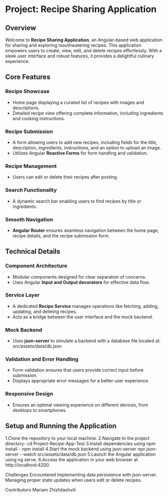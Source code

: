 # Project: Recipe Sharing Application  

## Overview  
Welcome to **Recipe Sharing Application**, an Angular-based web application for sharing and exploring mouthwatering recipes. This application empowers users to create, view, edit, and delete recipes effortlessly. With a sleek user interface and robust features, it provides a delightful culinary experience.  

## Core Features  

### Recipe Showcase  
- Home page displaying a curated list of recipes with images and descriptions.  
- Detailed recipe view offering complete information, including ingredients and cooking instructions.  

### Recipe Submission  
- A form allowing users to add new recipes, including fields for the title, description, ingredients, instructions, and an option to upload an image.  
- Utilizes Angular **Reactive Forms** for form handling and validation.  

### Recipe Management  
- Users can edit or delete their recipes after posting.  

### Search Functionality  
- A dynamic search bar enabling users to find recipes by title or ingredients.  

### Smooth Navigation  
- **Angular Router** ensures seamless navigation between the home page, recipe details, and the recipe submission form.  

## Technical Details  

### Component Architecture  
- Modular components designed for clear separation of concerns.  
- Uses Angular **Input and Output decorators** for effective data flow.  

### Service Layer  
- A dedicated **Recipe Service** manages operations like fetching, adding, updating, and deleting recipes.  
- Acts as a bridge between the user interface and the mock backend.  

### Mock Backend  
- Uses **json-server** to simulate a backend with a database file located at:  src/assets/data/db.json


### Validation and Error Handling  
- Form validation ensures that users provide correct input before submission.  
- Displays appropriate error messages for a better user experience.  

### Responsive Design  
- Ensures an optimal viewing experience on different devices, from desktops to smartphones.  

## Setup and Running the Application  

1.Clone the repository to your local machine.
2.Navigate to the project directory- cd Project-Recipe-App-Test
3.Install dependencies using npm install - npm install
4.Start the mock backend using json-server npx json-server --watch src/assets/data/db.json
5.Launch the Angular application using ng serve.
6.Access the application in your web browser at http://localhost:4200.

Challenges Encountered
Implementing data persistence with json-server.
Managing proper state updates when users edit or delete recipes.

Contributors
Mariam Zhizhilashvili
